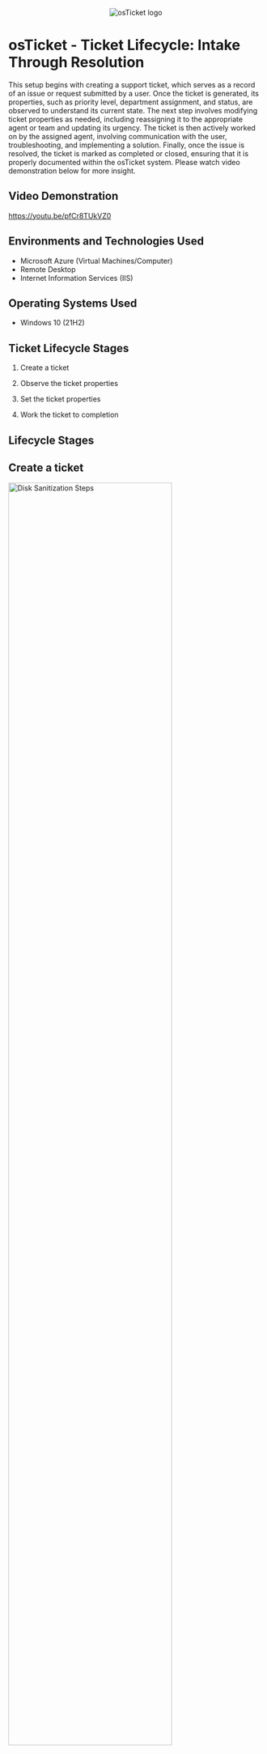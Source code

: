 <p align="center">
<img src="https://i.imgur.com/Clzj7Xs.png" alt="osTicket logo"/>
</p>

<h1>osTicket - Ticket Lifecycle: Intake Through Resolution</h1>
This setup begins with creating a support ticket, which serves as a record of an issue or request submitted by a user. Once the ticket is generated, its properties, such as priority level, department assignment, and status, are observed to understand its current state. The next step involves modifying ticket properties as needed, including reassigning it to the appropriate agent or team and updating its urgency. The ticket is then actively worked on by the assigned agent, involving communication with the user, troubleshooting, and implementing a solution. Finally, once the issue is resolved, the ticket is marked as completed or closed, ensuring that it is properly documented within the osTicket system. Please watch video demonstration below for more insight.<br />


<h2>Video Demonstration</h2>

https://youtu.be/pfCr8TUkVZ0

<h2>Environments and Technologies Used</h2>

- Microsoft Azure (Virtual Machines/Computer)
- Remote Desktop
- Internet Information Services (IIS)

<h2>Operating Systems Used </h2>

- Windows 10</b> (21H2)

<h2>Ticket Lifecycle Stages</h2>

1. Create a ticket

2. Observe the ticket properties

3. Set the ticket properties

4. Work the ticket to completion

<h2>Lifecycle Stages</h2>

<h2>Create a ticket</h2>

<p>
<img src="https://i.imgur.com/DNBjgIr.png" height="80%" width="80%" alt="Disk Sanitization Steps"/>
</p>
<p>
In this step, I generated a new support ticket within the osTicket system. This could either be initiated by a user submitting a request through the client portal or by me manually creating the ticket on the user's behalf. The ticket contains key details, such as the issue description, priority level, assigned department, and requester information. These elements are crucial for tracking and managing the resolution process efficiently.
</p>
<br />

<h2>Observe the ticket properties</h2>

<p>
<img src="https://i.imgur.com/hrcl2hJ.png" height="80%" width="80%" alt="Disk Sanitization Steps"/>
</p>
<p>
In the lab, I observed the ticket properties by thoroughly reviewing and analyzing the ticket’s specific details, such as its status, priority level, description, assigned team members, and any other relevant information. This step allowed me to gain a clear understanding of the ticket’s current situation, ensuring that the next actions I took were informed and aligned with its requirements.
</p>
<br />

<h2>Set the ticket properties</h2>

<p>
<img src="https://i.imgur.com/TXAzUZ1.png" height="80%" width="80%" alt="Disk Sanitization Steps"/>
</p>
<p>
In this step, I set the ticket properties, and modify key aspects of the ticket, such as its status, priority, assigned agent, and department. This ensures that the ticket is routed and managed correctly. By customizing these properties, I help organize the workflow, track progress, and ensure response and resolution timelines are met efficiently.
</p>
<br />

<h2>Work the ticket to completion</h2>

<p>
<img src="https://i.imgur.com/EtaL4qh.png" height="80%" width="80%" alt="Disk Sanitization Steps"/>
</p>
<p>
Here I worked the ticket to completion, I actively engage with the issue by investigating, troubleshooting, and collaborating with the relevant teams or users to find a resolution. Once I’ve resolved the problem, I update the ticket with the solution, mark it as closed, and make sure all necessary documentation is completed.
</p>
<br />
